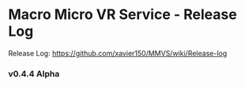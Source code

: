 # Macro Micro VR Service - Release Log
Release Log: https://github.com/xavier150/MMVS/wiki/Release-log

###  v0.4.4 Alpha
